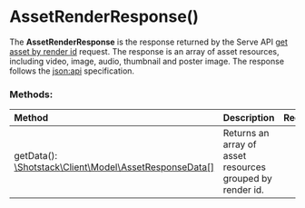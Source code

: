 # AssetRenderResponse()

The **AssetRenderResponse** is the response returned by the Serve API [get asset by render id](#get-asset-by-render-id) request. The response is an array of asset resources, including video, image, audio, thumbnail and poster image. The response follows  the [json:api](https://jsonapi.org/) specification.

### Methods:

Method | Description | Required
:--- | :--- | :---: 
getData(): [\Shotstack\Client\Model\AssetResponseData[]](AssetResponseData.md) | Returns an array of asset resources grouped by render id. | -

